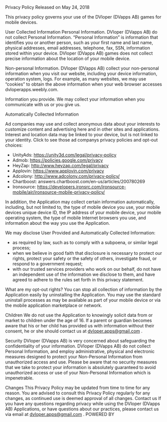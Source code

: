 Privacy Policy
Released on May 24, 2018

This privacy policy governs your use of the DVloper (DVapps AB) games for mobile devices.

User Collected Information
Personal Information. DVloper (DVapps AB) do not collect Personal Information. “Personal Information” is information that identifies you or another person, such as your first name and last name, physical addresses, email addresses, telephone, fax, SSN, information stored within your device.
DVloper (DVapps AB) games does not collect precise information about the location of your mobile device.

Non-personal Information. DVloper (DVapps AB) collect your non-personal information when you visit our website, including your device information, operation system, logs. For example, as many websites, we may use “cookies” to obtain the above information when your web browser accesses dvloperapps.weebly.com.

Information you provide. We may collect your information when you communicate with us or you give us.

Automatically Collected Information

Ad companies may use and collect anonymous data about your interests to customize content and advertising here and in other sites and applications. Interest and location data may be linked to your device, but is not linked to your identity. Click to see those ad companys privacy policies and opt-out choices:

- UnityAds: https://unity3d.com/legal/privacy-policy
- Admob: https://policies.google.com/privacy
- HeyZap: http://www.heyzap.com/legal/privacy
- Applovin: https://www.applovin.com/privacy
- Adcolony: http://www.adcolony.com/privacy-policy/
- Chartboost: answers.chartboost.com/en-us/articles/200780269
- Ironsource: https://developers.ironsrc.com/ironsource-mobile/air/ironsource-mobile-privacy-policy/

In addition, the Application may collect certain information automatically, including, but not limited to, the type of mobile device you use, your mobile devices unique device ID, the IP address of your mobile device, your mobile operating system, the type of mobile Internet browsers you use, and information about the way you use the Application.

We may disclose User Provided and Automatically Collected Information:
* as required by law, such as to comply with a subpoena, or similar legal process;
* when we believe in good faith that disclosure is necessary to protect our rights, protect your safety or the safety of others, investigate fraud, or respond to a government request;
* with our trusted services providers who work on our behalf, do not have an independent use of the information we disclose to them, and have agreed to adhere to the rules set forth in this privacy statement.

What are my opt-out rights?
You can stop all collection of information by the Application easily by uninstalling the Application. You may use the standard uninstall processes as may be available as part of your mobile device or via the mobile application marketplace or network.

Children
We do not use the Application to knowingly solicit data from or market to children under the age of 16. If a parent or guardian becomes aware that his or her child has provided us with information without their consent, he or she should contact us at dvloper.apps@gmail.com .

Security
DVloper (DVapps AB) is very concerned about safeguarding the confidentiality of your information. DVloper (DVapps AB) do not collect Personal Information, and employ administrative, physical and electronic measures designed to protect your Non-Personal Information from unauthorized access and use. Please be aware that no security measures that we take to protect your information is absolutely guaranteed to avoid unauthorized access or use of your Non-Personal Information which is impenetrable.

Changes
This Privacy Policy may be updated from time to time for any reason. You are advised to consult this Privacy Policy regularly for any changes, as continued use is deemed approval of all changes.
Contact us
If you have any questions regarding privacy while using the DVloper (DVapps AB) Applications, or have questions about our practices, please contact us via email at dvloper.apps@gmail.com .
POWERED BY